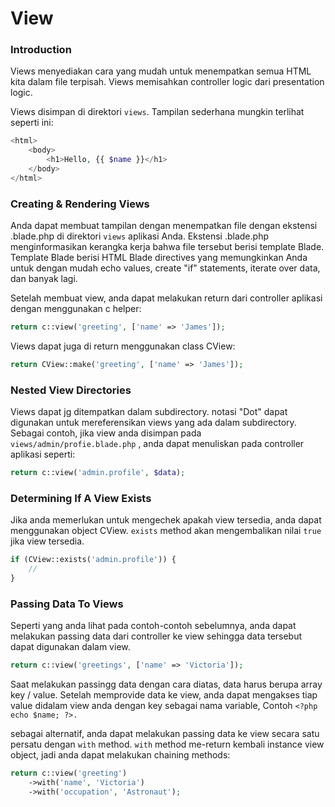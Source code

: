 # View

### Introduction

Views menyediakan cara yang mudah untuk menempatkan semua HTML kita dalam file terpisah. Views memisahkan controller logic dari presentation logic.

Views disimpan di direktori `views`. Tampilan sederhana mungkin terlihat seperti ini:

```php
<html>
    <body>
        <h1>Hello, {{ $name }}</h1>
    </body>
</html>
```

### Creating & Rendering Views

Anda dapat membuat tampilan dengan menempatkan file dengan ekstensi .blade.php di direktori `views` aplikasi Anda. Ekstensi .blade.php menginformasikan kerangka kerja bahwa file tersebut berisi template Blade. Template Blade berisi HTML Blade directives yang memungkinkan Anda untuk dengan mudah echo values, create "if" statements, iterate over data, dan banyak lagi.

Setelah membuat view, anda dapat melakukan return dari controller aplikasi dengan menggunakan c helper:

```php
return c::view('greeting', ['name' => 'James']);
```

Views dapat juga di return menggunakan class CView:

```php
return CView::make('greeting', ['name' => 'James']);
```

### Nested View Directories

Views dapat jg ditempatkan dalam subdirectory. notasi "Dot" dapat digunakan untuk mereferensikan views yang ada dalam subdirectory. Sebagai contoh, jika view anda disimpan pada `views/admin/profie.blade.php` , anda dapat menuliskan pada controller aplikasi seperti:

```php
return c::view('admin.profile', $data);
```

### Determining If A View Exists

Jika anda memerlukan untuk mengechek apakah view tersedia, anda dapat menggunakan object CView. `exists` method akan mengembalikan nilai `true` jika view tersedia.

```php
if (CView::exists('admin.profile')) {
    //
}
```

### Passing Data To Views

Seperti yang anda lihat pada contoh-contoh sebelumnya, anda dapat melakukan passing data dari controller ke view sehingga data tersebut dapat digunakan dalam view.

```php
return c::view('greetings', ['name' => 'Victoria']);
```

Saat melakukan passingg data dengan cara diatas, data harus berupa array key / value. Setelah memprovide data ke view, anda dapat mengakses tiap value didalam view anda dengan key sebagai nama variable, Contoh `<?php echo $name; ?>.`

sebagai alternatif, anda dapat melakukan passing data ke view secara satu persatu dengan `with` method.
`with` method me-return kembali instance view object, jadi anda dapat melakukan chaining methods:

```php
return c::view('greeting')
    ->with('name', 'Victoria')
    ->with('occupation', 'Astronaut');
```
